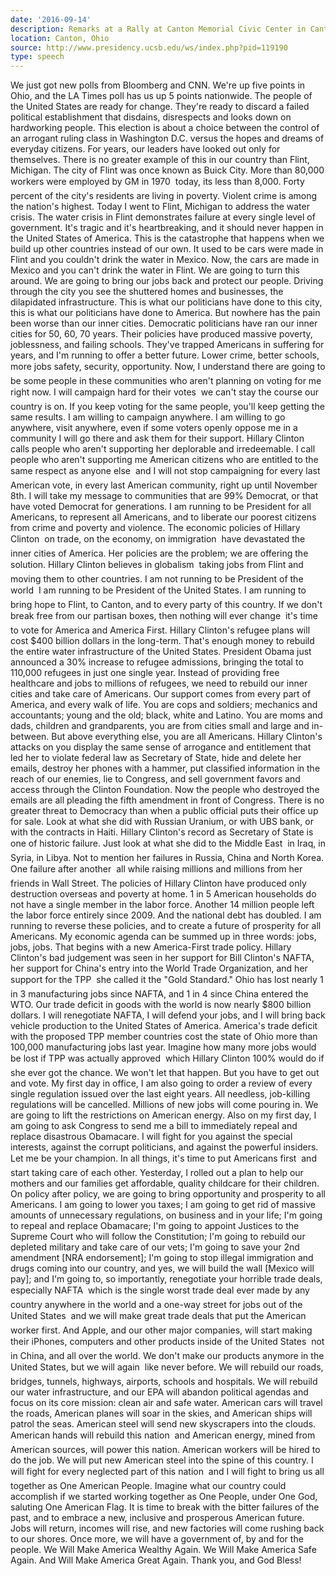 ```yaml
---
date: '2016-09-14'
description: Remarks at a Rally at Canton Memorial Civic Center in Canton, Ohio
location: Canton, Ohio
source: http://www.presidency.ucsb.edu/ws/index.php?pid=119190
type: speech
---
```


We just got new polls from Bloomberg and CNN. We're up five points in Ohio, and the LA Times poll has us up 5 points nationwide. The people of the United States are ready for change. They're ready to discard a failed political establishment that disdains, disrespects and looks down on hardworking people. This election is about a choice between the control of an arrogant ruling class in Washington D.C. versus the hopes and dreams of everyday citizens. For years, our leaders have looked out only for themselves. There is no greater example of this in our country than Flint, Michigan. The city of Flint was once known as Buick City. More than 80,000 workers were employed by GM in 1970  today, its less than 8,000. Forty percent of the city's residents are living in poverty. Violent crime is among the nation's highest. Today I went to Flint, Michigan to address the water crisis. The water crisis in Flint demonstrates failure at every single level of government. It's tragic and it's heartbreaking, and it should never happen in the United States of America. This is the catastrophe that happens when we build up other countries instead of our own. It used to be cars were made in Flint and you couldn't drink the water in Mexico. Now, the cars are made in Mexico and you can't drink the water in Flint. We are going to turn this around. We are going to bring our jobs back and protect our people. Driving through the city you see the shuttered homes and businesses, the dilapidated infrastructure. This is what our politicians have done to this city, this is what our politicians have done to America. But nowhere has the pain been worse than our inner cities. Democratic politicians have ran our inner cities for 50, 60, 70 years. Their policies have produced massive poverty, joblessness, and failing schools. They've trapped Americans in suffering for years, and I'm running to offer a better future. Lower crime, better schools, more jobs  safety, security, opportunity. Now, I understand there are going to be some people in these communities who aren't planning on voting for me right now. I will campaign hard for their votes  we can't stay the course our country is on. If you keep voting for the same people, you'll keep getting the same results. I am willing to campaign anywhere. I am willing to go anywhere, visit anywhere, even if some voters openly oppose me in a community I will go there and ask them for their support. Hillary Clinton calls people who aren't supporting her deplorable and irredeemable. I call people who aren't supporting me American citizens who are entitled to the same respect as anyone else  and I will not stop campaigning for every last American vote, in every last American community, right up until November 8th. I will take my message to communities that are 99% Democrat, or that have voted Democrat for generations. I am running to be President for all Americans, to represent all Americans, and to liberate our poorest citizens from crime and poverty and violence. The economic policies of Hillary Clinton  on trade, on the economy, on immigration  have devastated the inner cities of America. Her policies are the problem; we are offering the solution. Hillary Clinton believes in globalism  taking jobs from Flint and moving them to other countries. I am not running to be President of the world  I am running to be President of the United States. I am running to bring hope to Flint, to Canton, and to every party of this country. If we don't break free from our partisan boxes, then nothing will ever change  it's time to vote for America and America First. Hillary Clinton's refugee plans will cost $400 billion dollars in the long-term. That's enough money to rebuild the entire water infrastructure of the United States. President Obama just announced a 30% increase to refugee admissions, bringing the total to 110,000 refugees in just one single year. Instead of providing free healthcare and jobs to millions of refugees, we need to rebuild our inner cities and take care of Americans. Our support comes from every part of America, and every walk of life. You are cops and soldiers; mechanics and accountants; young and the old; black, white and Latino. You are moms and dads, children and grandparents, you are from cities small and large and in-between. But above everything else, you are all Americans. Hillary Clinton's attacks on you display the same sense of arrogance and entitlement that led her to violate federal law as Secretary of State, hide and delete her emails, destroy her phones with a hammer, put classified information in the reach of our enemies, lie to Congress, and sell government favors and access through the Clinton Foundation. Now the people who destroyed the emails are all pleading the fifth amendment in front of Congress. There is no greater threat to Democracy than when a public official puts their office up for sale. Look at what she did with Russian Uranium, or with UBS bank, or with the contracts in Haiti. Hillary Clinton's record as Secretary of State is one of historic failure. Just look at what she did to the Middle East  in Iraq, in Syria, in Libya. Not to mention her failures in Russia, China and North Korea. One failure after another  all while raising millions and millions from her friends in Wall Street. The policies of Hillary Clinton have produced only destruction overseas and poverty at home. 1 in 5 American households do not have a single member in the labor force. Another 14 million people left the labor force entirely since 2009. And the national debt has doubled. I am running to reverse these policies, and to create a future of prosperity for all Americans. My economic agenda can be summed up in three words: jobs, jobs, jobs. That begins with a new America-First trade policy. Hillary Clinton's bad judgement was seen in her support for Bill Clinton's NAFTA, her support for China's entry into the World Trade Organization, and her support for the TPP  she called it the "Gold Standard." Ohio has lost nearly 1 in 3 manufacturing jobs since NAFTA, and 1 in 4 since China entered the WTO. Our trade deficit in goods with the world is now nearly $800 billion dollars. I will renegotiate NAFTA, I will defend your jobs, and I will bring back vehicle production to the United States of America. America's trade deficit with the proposed TPP member countries cost the state of Ohio more than 100,000 manufacturing jobs last year. Imagine how many more jobs would be lost if TPP was actually approved  which Hillary Clinton 100% would do if she ever got the chance. We won't let that happen. But you have to get out and vote. My first day in office, I am also going to order a review of every single regulation issued over the last eight years. All needless, job-killing regulations will be cancelled. Millions of new jobs will come pouring in. We are going to lift the restrictions on American energy. Also on my first day, I am going to ask Congress to send me a bill to immediately repeal and replace disastrous Obamacare. I will fight for you against the special interests, against the corrupt politicians, and against the powerful insiders. Let me be your champion. In all things, it's time to put Americans first  and start taking care of each other. Yesterday, I rolled out a plan to help our mothers and our families get affordable, quality childcare for their children. On policy after policy, we are going to bring opportunity and prosperity to all Americans. I am going to lower you taxes; I am going to get rid of massive amounts of unnecessary regulations, on business and in your life; I'm going to repeal and replace Obamacare; I'm going to appoint Justices to the Supreme Court who will follow the Constitution; I'm going to rebuild our depleted military and take care of our vets; I'm going to save your 2nd amendment [NRA endorsement]; I'm going to stop illegal immigration and drugs coming into our country, and yes, we will build the wall [Mexico will pay]; and I'm going to, so importantly, renegotiate your horrible trade deals, especially NAFTA  which is the single worst trade deal ever made by any country anywhere in the world and a one-way street for jobs out of the United States  and we will make great trade deals that put the American worker first. And Apple, and our other major companies, will start making their iPhones, computers and other products inside of the United States  not in China, and all over the world. We don't make our products anymore in the United States, but we will again  like never before. We will rebuild our roads, bridges, tunnels, highways, airports, schools and hospitals. We will rebuild our water infrastructure, and our EPA will abandon political agendas and focus on its core mission: clean air and safe water. American cars will travel the roads, American planes will soar in the skies, and American ships will patrol the seas. American steel will send new skyscrapers into the clouds. American hands will rebuild this nation  and American energy, mined from American sources, will power this nation. American workers will be hired to do the job. We will put new American steel into the spine of this country. I will fight for every neglected part of this nation  and I will fight to bring us all together as One American People. Imagine what our country could accomplish if we started working together as One People, under One God, saluting One American Flag. It is time to break with the bitter failures of the past, and to embrace a new, inclusive and prosperous American future. Jobs will return, incomes will rise, and new factories will come rushing back to our shores. Once more, we will have a government of, by and for the people. We Will Make America Wealthy Again. We Will Make America Safe Again. And Will Make America Great Again. Thank you, and God Bless!
